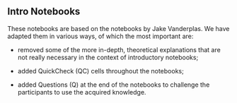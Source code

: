 ## Intro Notebooks

These notebooks are based on the notebooks by Jake Vanderplas. We have
adapted them in various ways, of which the most important are:

- removed some of the more in-depth, theoretical explanations that are
  not really necessary in the context of introductory notebooks;
  
- added QuickCheck (QC) cells throughout the notebooks;

- added Questions (Q) at the end of the notebooks to challenge the
  participants to use the acquired knowledge.
  

